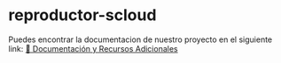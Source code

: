 ﻿# reproductor-scloud
Puedes encontrar la documentacion de nuestro proyecto en el siguiente link:
[📁 Documentación y Recursos Adicionales](https://drive.google.com/drive/folders/1H3gexvzVhLlf3sSj4xrHubtLhlpbmTCp?usp=sharing)
